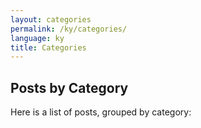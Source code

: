 ```yaml
---
layout: categories
permalink: /ky/categories/
language: ky
title: Categories
---
```

## Posts by Category
Here is a list of posts, grouped by category:
